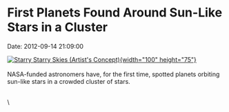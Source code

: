 First Planets Found Around Sun-Like Stars in a Cluster
======================================================

Date: 2012-09-14 21:09:00

[![Starry Starry Skies (Artist\'s
Concept)](http://www.jpl.nasa.gov/images/exoplanet/20120914/pia15802-th.jpg){width="100"
height="75"}](http://www.jpl.nasa.gov/news/news.cfm?release=2012-289&rn=news.xml&rst=3518)\
\
NASA-funded astronomers have, for the first time, spotted planets
orbiting sun-like stars in a crowded cluster of stars.

\
\
